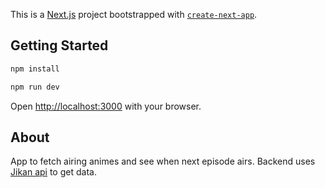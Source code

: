 This is a [Next.js](https://nextjs.org) project bootstrapped with [`create-next-app`](https://nextjs.org/docs/app/api-reference/cli/create-next-app).

## Getting Started

```bash
npm install

npm run dev
```

Open [http://localhost:3000](http://localhost:3000) with your browser.

## About

App to fetch airing animes and see when next episode airs.
Backend uses [Jikan api](https://jikan.moe/) to get data.
